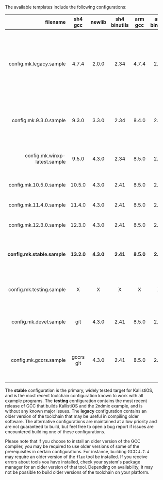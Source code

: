 The available templates include the following configurations:

| filename | sh4 gcc | newlib | sh4 binutils | arm gcc | arm binutils | notes |
|---------:|:-------:|:----------:|:------------:|:-------:|:----------------:|:------|
| config.mk.legacy.sample | 4.7.4 | 2.0.0 | 2.34 | 4.7.4 | 2.34 | older toolchain based on GCC 4<br />former "stable" / "legacy" configuration<br /> [some issues may happen in C++](https://dcemulation.org/phpBB/viewtopic.php?f=29&t=104724) |
| config.mk.9.3.0.sample | 9.3.0 | 3.3.0 | 2.34 | 8.4.0 | 2.34 | older toolchain based on GCC 9<br />former "stable" configuration |
| config.mk.winxp-latest.sample | 9.5.0 | 4.3.0 | 2.34 | 8.5.0 | 2.34 | latest WinXP-compatible toolchain with GCC 9 |
| config.mk.10.5.0.sample | 10.5.0 | 4.3.0 | 2.41 | 8.5.0 | 2.41 | modern toolchain with GCC 10 |
| config.mk.11.4.0.sample | 11.4.0 | 4.3.0 | 2.41 | 8.5.0 | 2.41 | modern toolchain with GCC 11 |
| config.mk.12.3.0.sample | 12.3.0 | 4.3.0 | 2.41 | 8.5.0 | 2.41 | modern toolchain with GCC 12 |
| **config.mk.stable.sample** | **13.2.0** | **4.3.0** | **2.41** | **8.5.0** | **2.41** | **modern toolchain with GCC 13**<br />**current "stable" configuration** |
| config.mk.testing.sample | X | X | X | X | X | most recent GCC release<br />currently none in testing |
| config.mk.devel.sample | git | 4.3.0 | 2.41 | 8.5.0 | 2.41 | latest dev version from git<br />builds as of 2023-07-30 |
| config.mk.gccrs.sample | gccrs git | 4.3.0 | 2.41 | 8.5.0 | 2.41 | latest gccrs version from git<br />for latest Rust support<br />builds as of 2023-08-13 |

The **stable** configuration is the primary, widely tested target for KallistiOS, and is the most recent toolchain configuration known to work with all example programs. The **testing** configuration contains the most recent release of GCC that builds KallistiOS and the 2ndmix example, and is without any known major issues. The **legacy** configuration contains an older version of the toolchain that may be useful in compiling older software. The alternative configurations are maintained at a low priority and are not guaranteed to build, but feel free to open a bug report if issues are encountered building one of these configurations.

Please note that if you choose to install an older version of the GCC compiler, you may be required to use older versions of some of the prerequisites in certain configurations. For instance, building GCC `4.7.4` may require an older version of the `flex` tool be installed. If you receive errors about tools you have installed, check your system's package manager for an older version of that tool. Depending on availability, it may not be possible to build older versions of the toolchain on your platform. 
